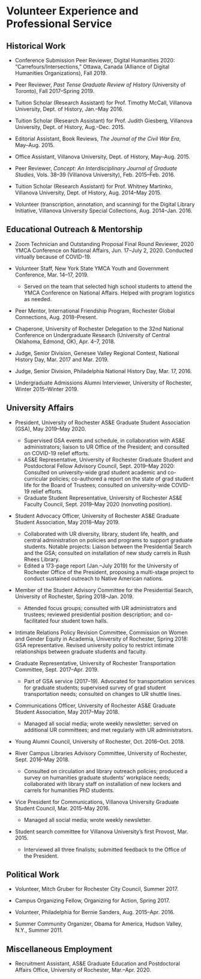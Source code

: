 # Volunteer Experience and Professional Service

## Historical Work ##
* Conference Submission Peer Reviewer, Digital Humanities 2020: “Carrefours/Intersections,” Ottawa, Canada (Alliance of Digital Humanities Organizations), Fall 2019.

* Peer Reviewer, *Past Tense Graduate Review of History* (University of Toronto), Fall 2017–Spring 2019.

* Tuition Scholar (Research Assistant) for Prof. Timothy McCall, Villanova University, Dept. of History, Jan.–May 2016.	

* Tuition Scholar (Research Assistant) for Prof. Judith Giesberg, Villanova University, Dept. of History, Aug.–Dec. 2015.

* Editorial Assistant, Book Reviews, *The Journal of the Civil War Era*, May–Aug. 2015.

* Office Assistant, Villanova University, Dept. of History, May–Aug. 2015.

* Peer Reviewer, *Concept: An Interdisciplinary Journal of Graduate Studies*, Vols. 38–39 (Villanova University), Feb. 2015–Feb. 2016.

* Tuition Scholar (Research Assistant) for Prof. Whitney Martinko, Villanova University, Dept. of History, Aug. 2014–May 2015.

* Volunteer (transcription, annotation, and scanning) for the Digital Library Initiative, Villanova University Special Collections, Aug. 2014–Jan. 2016.

## Educational Outreach & Mentorship ##
* Zoom Technician and Outstanding Proposal Final Round Reviewer, 2020 YMCA Conference on National Affairs, Jun. 17–July 2, 2020. Conducted virtually because of COVID-19.

* Volunteer Staff, New York State YMCA Youth and Government Conference, Mar. 14–17, 2019. 
  * Served on the team that selected high school students to attend the YMCA Conference on National Affairs. Helped with program logistics as needed. 

* Peer Mentor, International Friendship Program, Rochester Global Connections, Aug. 2018–Present.

* Chaperone, University of Rochester Delegation to the 32nd National Conference on Undergraduate Research (University of Central Oklahoma, Edmond, OK), Apr. 4–7, 2018. 

* Judge, Senior Division, Genesee Valley Regional Contest, National History Day, Mar. 2017 and Mar. 2019. 

* Judge, Senior Division, Philadelphia National History Day, Mar. 17, 2016.

* Undergraduate Admissions Alumni Interviewer, University of Rochester, Winter 2015–Winter 2019. 

## University Affairs ##

* President, University of Rochester AS&E Graduate Student Association (GSA), May 2019–May 2020.
  * Supervised GSA events and schedule, in collaboration with AS&E administrators; liaison to UR Office of the President; and consulted on COVID-19 relief efforts.  
  * AS&E Representative, University of Rochester Graduate Student and Postdoctoral Fellow Advisory Council, Sept. 2019–May 2020: Consulted on university-wide grad student academic and co-curricular policies; co-authored a report on the state of grad student life for the Board of Trustees; consulted on university-wide COVID-19 relief efforts.
  * Graduate Student Representative, University of Rochester AS&E Faculty Council, Sept. 2019–May 2020 (nonvoting position). 

* Student Advocacy Officer, University of Rochester AS&E Graduate Student Association, May 2018–May 2019. 
  * Collaborated with UR diversity, library, student life, health, and central administration on policies and programs to support graduate students. Notable projects: Liaison between the Presidential Search and the GSA; consulted on installation of new study carrels in Rush Rhees Library. 
  * Edited a 173-page report (Jan.–July 2019) for the University of Rochester Office of the President, proposing a multi-stage project to conduct sustained outreach to Native American nations. 

* Member of the Student Advisory Committee for the Presidential Search, University of Rochester, Spring 2018–Jan. 2019. 
  * Attended focus groups; consulted with UR administrators and trustees; reviewed presidential position description; and co-facilitated four student town halls.

*	Intimate Relations Policy Revision Committee, Commission on Women and Gender Equity in Academia, University of Rochester, Spring 2018: GSA representative. Revised university policy to restrict intimate relationships between graduate students and faculty.

* Graduate Representative, University of Rochester Transportation Committee, Sept. 2017–Apr. 2019.
  * Part of GSA service (2017–19). Advocated for transportation services for graduate students; supervised survey of grad student transportation needs; consulted on changes to UR shuttle lines. 

* Communications Officer, University of Rochester AS&E Graduate Student Association, May 2017–May 2018. 
  *	Managed all social media; wrote weekly newsletter; served on additional UR committees; and met regularly with UR administrators.

* Young Alumni Council, University of Rochester, Oct. 2016–Oct. 2018. 

* River Campus Libraries Advisory Committee, University of Rochester, Sept. 2016–May 2018.
  * Consulted on circulation and library outreach policies; produced a survey on humanities graduate students’ workplace needs; collaborated with library staff on installation of new lockers and carrels for humanities PhD students. 

* Vice President for Communications, Villanova University Graduate Student Council, Mar. 2015–May 2016. 
  * Managed all social media; wrote weekly newsletter. 

* Student search committee for Villanova University’s first Provost, Mar. 2015. 
  * Interviewed all three finalists; submitted feedback to the Office of the President.

## Political Work ##
* Volunteer, Mitch Gruber for Rochester City Council, Summer 2017.

* Campus Organizing Fellow, Organizing for Action, Spring 2017. 

* Volunteer, Philadelphia for Bernie Sanders, Aug. 2015–Apr. 2016. 

* Summer Community Organizer, Obama for America, Hudson Valley, N.Y., Summer 2011.

## Miscellaneous Employment ##
* Recruitment Assistant, AS&E Graduate Education and Postdoctoral Affairs Office, University of Rochester, Mar.–Apr. 2020.
